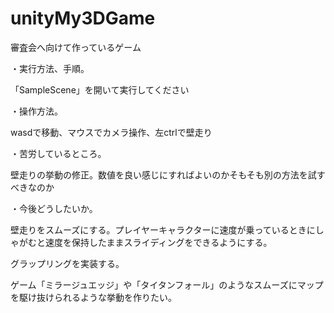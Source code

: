 # unityMy3DGame
審査会へ向けて作っているゲーム

・実行方法、手順。

「SampleScene」を開いて実行してください

・操作方法。

wasdで移動、マウスでカメラ操作、左ctrlで壁走り

・苦労しているところ。

壁走りの挙動の修正。数値を良い感じにすればよいのかそもそも別の方法を試すべきなのか

・今後どうしたいか。

壁走りをスムーズにする。プレイヤーキャラクターに速度が乗っているときにしゃがむと速度を保持したままスライディングをできるようにする。

グラップリングを実装する。

ゲーム「ミラージュエッジ」や「タイタンフォール」のようなスムーズにマップを駆け抜けられるような挙動を作りたい。

